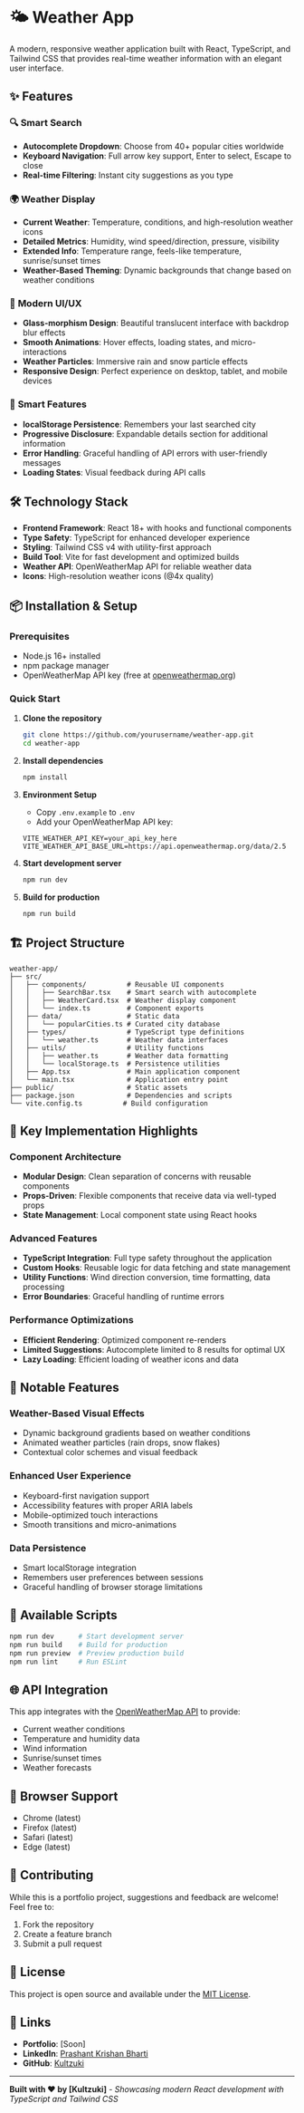 # 🌤️ Weather App

A modern, responsive weather application built with React, TypeScript, and Tailwind CSS that provides real-time weather information with an elegant user interface.

## ✨ Features

### 🔍 **Smart Search**
- **Autocomplete Dropdown**: Choose from 40+ popular cities worldwide
- **Keyboard Navigation**: Full arrow key support, Enter to select, Escape to close
- **Real-time Filtering**: Instant city suggestions as you type

### 🌍 **Weather Display**
- **Current Weather**: Temperature, conditions, and high-resolution weather icons
- **Detailed Metrics**: Humidity, wind speed/direction, pressure, visibility
- **Extended Info**: Temperature range, feels-like temperature, sunrise/sunset times
- **Weather-Based Theming**: Dynamic backgrounds that change based on weather conditions

### 🎨 **Modern UI/UX**
- **Glass-morphism Design**: Beautiful translucent interface with backdrop blur effects
- **Smooth Animations**: Hover effects, loading states, and micro-interactions
- **Weather Particles**: Immersive rain and snow particle effects
- **Responsive Design**: Perfect experience on desktop, tablet, and mobile devices

### 💾 **Smart Features**
- **localStorage Persistence**: Remembers your last searched city
- **Progressive Disclosure**: Expandable details section for additional information
- **Error Handling**: Graceful handling of API errors with user-friendly messages
- **Loading States**: Visual feedback during API calls

## 🛠️ Technology Stack

- **Frontend Framework**: React 18+ with hooks and functional components
- **Type Safety**: TypeScript for enhanced developer experience
- **Styling**: Tailwind CSS v4 with utility-first approach
- **Build Tool**: Vite for fast development and optimized builds
- **Weather API**: OpenWeatherMap API for reliable weather data
- **Icons**: High-resolution weather icons (@4x quality)

## 📦 Installation & Setup

### Prerequisites
- Node.js 16+ installed
- npm package manager
- OpenWeatherMap API key (free at [openweathermap.org](https://openweathermap.org/api))

### Quick Start

1. **Clone the repository**
   ```bash
   git clone https://github.com/yourusername/weather-app.git
   cd weather-app
   ```

2. **Install dependencies**
   ```bash
   npm install
   ```

3. **Environment Setup**
   - Copy `.env.example` to `.env`
   - Add your OpenWeatherMap API key:
   ```env
   VITE_WEATHER_API_KEY=your_api_key_here
   VITE_WEATHER_API_BASE_URL=https://api.openweathermap.org/data/2.5
   ```

4. **Start development server**
   ```bash
   npm run dev
   ```

5. **Build for production**
   ```bash
   npm run build
   ```

## 🏗️ Project Structure

```
weather-app/
├── src/
│   ├── components/          # Reusable UI components
│   │   ├── SearchBar.tsx    # Smart search with autocomplete
│   │   ├── WeatherCard.tsx  # Weather display component
│   │   └── index.ts         # Component exports
│   ├── data/                # Static data
│   │   └── popularCities.ts # Curated city database
│   ├── types/               # TypeScript type definitions
│   │   └── weather.ts       # Weather data interfaces
│   ├── utils/               # Utility functions
│   │   ├── weather.ts       # Weather data formatting
│   │   └── localStorage.ts  # Persistence utilities
│   ├── App.tsx              # Main application component
│   └── main.tsx             # Application entry point
├── public/                  # Static assets
├── package.json             # Dependencies and scripts
└── vite.config.ts          # Build configuration
```

## 🎯 Key Implementation Highlights

### Component Architecture
- **Modular Design**: Clean separation of concerns with reusable components
- **Props-Driven**: Flexible components that receive data via well-typed props
- **State Management**: Local component state using React hooks

### Advanced Features
- **TypeScript Integration**: Full type safety throughout the application
- **Custom Hooks**: Reusable logic for data fetching and state management
- **Utility Functions**: Wind direction conversion, time formatting, data processing
- **Error Boundaries**: Graceful handling of runtime errors

### Performance Optimizations
- **Efficient Rendering**: Optimized component re-renders
- **Limited Suggestions**: Autocomplete limited to 8 results for optimal UX
- **Lazy Loading**: Efficient loading of weather icons and data

## 🌟 Notable Features

### Weather-Based Visual Effects
- Dynamic background gradients based on weather conditions
- Animated weather particles (rain drops, snow flakes)
- Contextual color schemes and visual feedback

### Enhanced User Experience
- Keyboard-first navigation support
- Accessibility features with proper ARIA labels
- Mobile-optimized touch interactions
- Smooth transitions and micro-animations

### Data Persistence
- Smart localStorage integration
- Remembers user preferences between sessions
- Graceful handling of browser storage limitations

## 🔧 Available Scripts

```bash
npm run dev      # Start development server
npm run build    # Build for production
npm run preview  # Preview production build
npm run lint     # Run ESLint
```

## 🌐 API Integration

This app integrates with the [OpenWeatherMap API](https://openweathermap.org/api) to provide:
- Current weather conditions
- Temperature and humidity data
- Wind information
- Sunrise/sunset times
- Weather forecasts

## 📱 Browser Support

- Chrome (latest)
- Firefox (latest)
- Safari (latest)
- Edge (latest)

## 🤝 Contributing

While this is a portfolio project, suggestions and feedback are welcome! Feel free to:
1. Fork the repository
2. Create a feature branch
3. Submit a pull request

## 📄 License

This project is open source and available under the [MIT License](LICENSE).

## 🔗 Links

- **Portfolio**: [Soon]
- **LinkedIn**: [Prashant Krishan Bharti](https://www.linkedin.com/in/prashant-krishan-bharti)
- **GitHub**: [Kultzuki](https://github.com/Kultzuki)

---

**Built with ❤️ by [Kultzuki]** - *Showcasing modern React development with TypeScript and Tailwind CSS*
